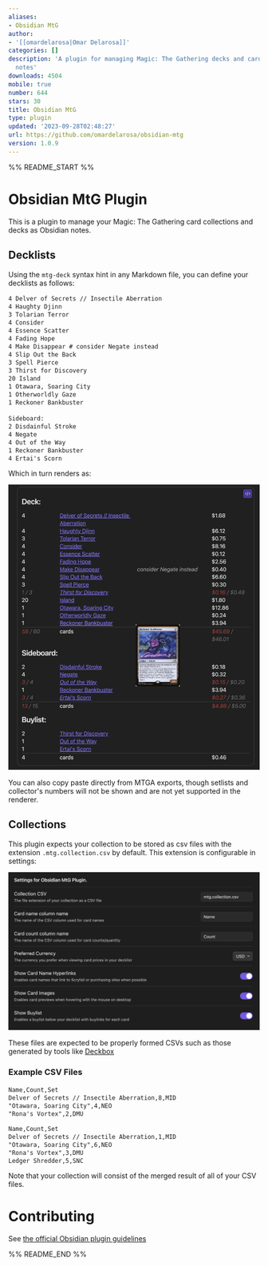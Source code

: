 ```yaml
---
aliases:
- Obsidian MtG
author:
- '[[omardelarosa|Omar Delarosa]]'
categories: []
description: 'A plugin for managing Magic: The Gathering decks and card lists as Obsidian
  notes'
downloads: 4504
mobile: true
number: 644
stars: 30
title: Obsidian MtG
type: plugin
updated: '2023-09-28T02:48:27'
url: https://github.com/omardelarosa/obsidian-mtg
version: 1.0.9
---
```


%% README_START %%

# Obsidian MtG Plugin

This is a plugin to manage your Magic: The Gathering card collections and decks as Obsidian notes.

## Decklists

Using the `mtg-deck` syntax hint in any Markdown file, you can define your decklists as follows:

```mtgdeck
4 Delver of Secrets // Insectile Aberration
4 Haughty Djinn
3 Tolarian Terror
4 Consider
4 Essence Scatter
4 Fading Hope
4 Make Disappear # consider Negate instead
4 Slip Out the Back
3 Spell Pierce
3 Thirst for Discovery
20 Island
1 Otawara, Soaring City
1 Otherworldly Gaze
1 Reckoner Bankbuster

Sideboard:
2 Disdainful Stroke
4 Negate
4 Out of the Way
1 Reckoner Bankbuster
4 Ertai's Scorn
```

Which in turn renders as:

![](https://raw.githubusercontent.com/omardelarosa/obsidian-mtg/HEAD/docs/img/example_decklist.png)

You can also copy paste directly from MTGA exports, though setlists and collector's numbers will not be shown and are not yet supported in the renderer.

## Collections

This plugin expects your collection to be stored as csv files with the extension `.mtg.collection.csv` by default.  This extension is configurable in settings:

![](https://raw.githubusercontent.com/omardelarosa/obsidian-mtg/HEAD/docs/img/example_settings.png)

These files are expected to be properly formed CSVs such as those generated by tools like [Deckbox](https://deckbox.org/)

### Example CSV Files

```
Name,Count,Set
Delver of Secrets // Insectile Aberration,8,MID
"Otawara, Soaring City",4,NEO
"Rona's Vortex",2,DMU
```

```
Name,Count,Set
Delver of Secrets // Insectile Aberration,1,MID
"Otawara, Soaring City",6,NEO
"Rona's Vortex",3,DMU
Ledger Shredder,5,SNC
```

Note that your collection will consist of the merged result of all of your CSV files.

# Contributing

See [the official Obsidian plugin guidelines](https://github.com/obsidianmd/obsidian-sample-plugin#obsidian-sample-plugin)

%% README_END %%